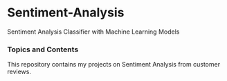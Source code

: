 # Sentiment-Analysis
Sentiment Analysis Classifier with Machine Learning Models

### Topics and Contents
This repository contains my projects on Sentiment Analysis from customer reviews.
